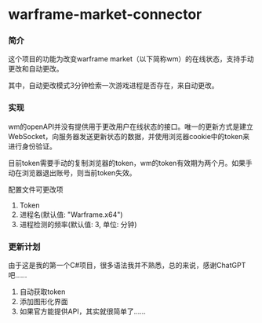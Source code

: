 # warframe-market-connector

### 简介

这个项目的功能为改变warframe market（以下简称wm）的在线状态，支持手动更改和自动更改。

其中，自动更改模式3分钟检索一次游戏进程是否存在，来自动更改。



### 实现

wm的openAPI并没有提供用于更改用户在线状态的接口。唯一的更新方式是建立WebSocket，向服务器发送更新状态的数据，并使用浏览器cookie中的token来进行身份验证。

目前token需要手动的复制浏览器的token，wm的token有效期为两个月。如果手动在浏览器退出账号，则当前token失效。

配置文件可更改项
1. Token
2. 进程名(默认值: "Warframe.x64")
3. 进程检测的频率(默认值: 3, 单位: 分钟)



### 更新计划

由于这是我的第一个C#项目，很多语法我并不熟悉，总的来说，感谢ChatGPT吧……

1. 自动获取token
2. 添加图形化界面
3. 如果官方能提供API，其实就很简单了……
